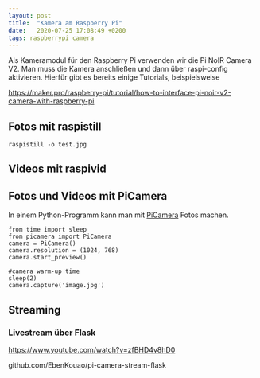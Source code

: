 ```yaml
---
layout: post
title:  "Kamera am Raspberry Pi"
date:   2020-07-25 17:08:49 +0200
tags: raspberrypi camera
---
```


Als Kameramodul für den Raspberry Pi verwenden wir die Pi NoIR Camera V2. Man muss die Kamera anschließen und dann über raspi-config aktivieren. Hierfür gibt es bereits einige Tutorials, beispielsweise

https://maker.pro/raspberry-pi/tutorial/how-to-interface-pi-noir-v2-camera-with-raspberry-pi


## Fotos mit raspistill

```
raspistill -o test.jpg
```

## Videos mit raspivid


## Fotos und Videos mit PiCamera


In einem Python-Programm kann man mit [PiCamera](https://picamera.readthedocs.io) Fotos machen.

```
from time import sleep
from picamera import PiCamera
camera = PiCamera()
camera.resolution = (1024, 768)
camera.start_preview()

#camera warm-up time
sleep(2)
camera.capture('image.jpg')
```



## Streaming


### Livestream über Flask
https://www.youtube.com/watch?v=zfBHD4v8hD0

github.com/EbenKouao/pi-camera-stream-flask